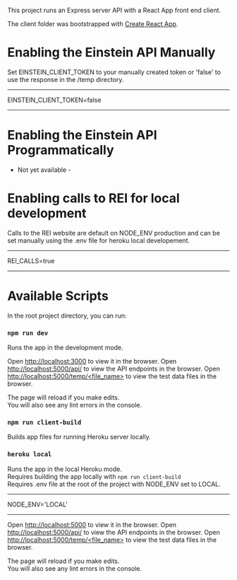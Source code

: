 This project runs an Express server API with a React App front end client.

The client folder was bootstrapped with [Create React App](https://github.com/facebook/create-react-app).

# Enabling the Einstein API Manually
Set EINSTEIN_CLIENT_TOKEN to your manually created token or 'false' to use the response in the /temp directory.

***
EINSTEIN_CLIENT_TOKEN=false
***

# Enabling the Einstein API Programmatically

- Not yet available -

# Enabling calls to REI for local development

Calls to the REI website are default on NODE_ENV production and can be set manually using the .env file for heroku local developement.

***
REI_CALLS=true
***

# Available Scripts

In the root project directory, you can run:

### `npm run dev`

Runs the app in the development mode.

Open [http://localhost:3000](http://localhost:3000) to view it in the browser.
Open [http://localhost:5000/api/<endpoint>](http://localhost:5000/api/<endpoint>) to view the API endpoints in the browser.
Open [http://localhost:5000/temp/<file_name>](http://localhost:5000/api/<file_name>) to view the test data files in the browser.

The page will reload if you make edits.<br>
You will also see any lint errors in the console.

### `npm run client-build`

Builds app files for running Heroku server locally.

### `heroku local`

Runs the app in the local Heroku mode.<br>
Requires building the app locally with `npm run client-build`<br>
Requires .env file at the root of the project with NODE_ENV set to LOCAL.
***
NODE_ENV='LOCAL'
***

Open [http://localhost:5000](http://localhost:5000) to view it in the browser.
Open [http://localhost:5000/api/<endpoint>](http://localhost:5000/api/<endpoint>) to view the API endpoints in the browser.
Open [http://localhost:5000/temp/<file_name>](http://localhost:5000/api/<file_name>) to view the test data files in the browser.

The page will reload if you make edits.<br>
You will also see any lint errors in the console.

